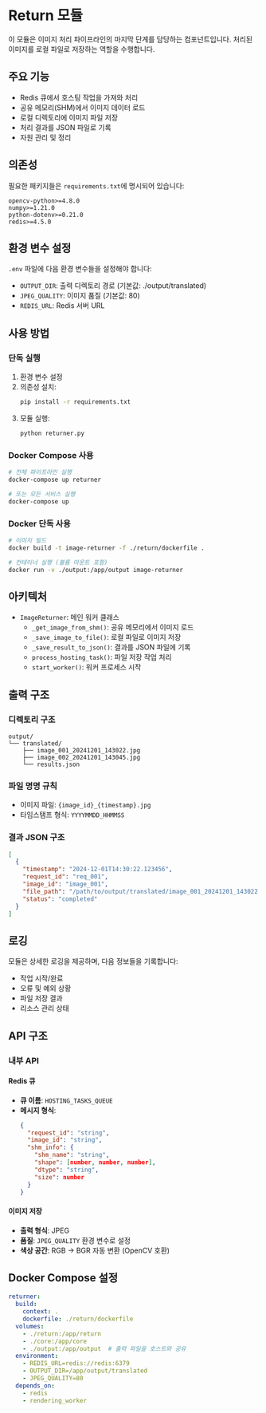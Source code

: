 # Return 모듈

이 모듈은 이미지 처리 파이프라인의 마지막 단계를 담당하는 컴포넌트입니다. 처리된 이미지를 로컬 파일로 저장하는 역할을 수행합니다.

## 주요 기능

- Redis 큐에서 호스팅 작업을 가져와 처리
- 공유 메모리(SHM)에서 이미지 데이터 로드
- 로컬 디렉토리에 이미지 파일 저장
- 처리 결과를 JSON 파일로 기록
- 자원 관리 및 정리

## 의존성

필요한 패키지들은 `requirements.txt`에 명시되어 있습니다:

```
opencv-python>=4.8.0
numpy>=1.21.0
python-dotenv>=0.21.0
redis>=4.5.0
```

## 환경 변수 설정

`.env` 파일에 다음 환경 변수들을 설정해야 합니다:

- `OUTPUT_DIR`: 출력 디렉토리 경로 (기본값: ./output/translated)
- `JPEG_QUALITY`: 이미지 품질 (기본값: 80)
- `REDIS_URL`: Redis 서버 URL

## 사용 방법

### 단독 실행

1. 환경 변수 설정
2. 의존성 설치:
   ```bash
   pip install -r requirements.txt
   ```
3. 모듈 실행:
   ```bash
   python returner.py
   ```

### Docker Compose 사용

```bash
# 전체 파이프라인 실행
docker-compose up returner

# 또는 모든 서비스 실행
docker-compose up
```

### Docker 단독 사용

```bash
# 이미지 빌드
docker build -t image-returner -f ./return/dockerfile .

# 컨테이너 실행 (볼륨 마운트 포함)
docker run -v ./output:/app/output image-returner
```

## 아키텍처

- `ImageReturner`: 메인 워커 클래스
  - `_get_image_from_shm()`: 공유 메모리에서 이미지 로드
  - `_save_image_to_file()`: 로컬 파일로 이미지 저장
  - `_save_result_to_json()`: 결과를 JSON 파일에 기록
  - `process_hosting_task()`: 파일 저장 작업 처리
  - `start_worker()`: 워커 프로세스 시작

## 출력 구조

### 디렉토리 구조
```
output/
└── translated/
    ├── image_001_20241201_143022.jpg
    ├── image_002_20241201_143045.jpg
    └── results.json
```

### 파일 명명 규칙
- 이미지 파일: `{image_id}_{timestamp}.jpg`
- 타임스탬프 형식: `YYYYMMDD_HHMMSS`

### 결과 JSON 구조
```json
[
  {
    "timestamp": "2024-12-01T14:30:22.123456",
    "request_id": "req_001",
    "image_id": "image_001",
    "file_path": "/path/to/output/translated/image_001_20241201_143022.jpg",
    "status": "completed"
  }
]
```

## 로깅

모듈은 상세한 로깅을 제공하며, 다음 정보들을 기록합니다:
- 작업 시작/완료
- 오류 및 예외 상황
- 파일 저장 결과
- 리소스 관리 상태

## API 구조

### 내부 API

#### Redis 큐
- **큐 이름**: `HOSTING_TASKS_QUEUE`
- **메시지 형식**:
  ```json
  {
    "request_id": "string",
    "image_id": "string",
    "shm_info": {
      "shm_name": "string",
      "shape": [number, number, number],
      "dtype": "string",
      "size": number
    }
  }
  ```

#### 이미지 저장
- **출력 형식**: JPEG
- **품질**: `JPEG_QUALITY` 환경 변수로 설정
- **색상 공간**: RGB → BGR 자동 변환 (OpenCV 호환)

## Docker Compose 설정

```yaml
returner:
  build:
    context: .
    dockerfile: ./return/dockerfile
  volumes:
    - ./return:/app/return
    - ./core:/app/core
    - ./output:/app/output  # 출력 파일을 호스트와 공유
  environment:
    - REDIS_URL=redis://redis:6379
    - OUTPUT_DIR=/app/output/translated
    - JPEG_QUALITY=80
  depends_on:
    - redis
    - rendering_worker
```
